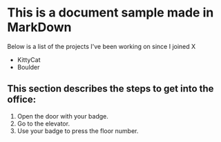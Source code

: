 # This is a document sample made in MarkDown

Below is a list of the projects I've been working on since I joined X

- KittyCat
- Boulder

## This section describes the steps to get into the office:

1. Open the door with your badge.
2. Go to the elevator.
3. Use your badge to press the floor number.
